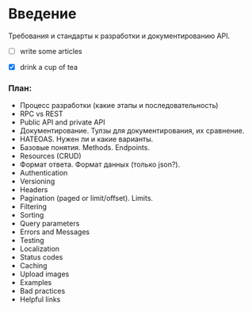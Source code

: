 # Введение

Требования и стандарты к разработки и документированию API.

- [ ] write some articles
- [x] drink a cup of tea


### План:

* Процесс разработки (какие этапы и последовательность)
* RPC vs REST
* Public API and private API
* Документирование. Тулзы для документирования, их сравнение.
* HATEOAS. Нужен ли и какие варианты.
* Базовые понятия. Methods. Endpoints.
* Resources (CRUD)
* Формат ответа. Формат данных (только json?).
* Authentication
* Versioning
* Headers
* Pagination (paged or limit/offset). Limits.
* Filtering
* Sorting
* Query parameters
* Errors and Messages
* Testing
* Localization
* Status codes
* Caching
* Upload images
* Examples
* Bad practices
* Helpful links
